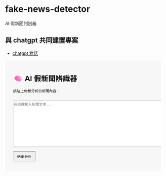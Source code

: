 # fake-news-detector
 AI 假新聞判別器

## 與 chatgpt 共同建置專案
- [chatgpt 對話](https://chatgpt.com/share/685a8a85-56ec-8005-917b-94a8dfac6ecf)

![screenshots/ss1.png](screenshots/ss1.png)
